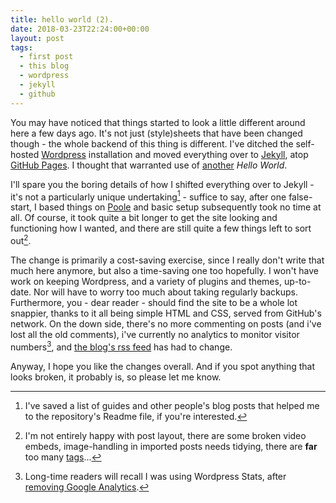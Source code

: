 ```yaml
---
title: hello world (2).
date: 2018-03-23T22:24:00+00:00
layout: post
tags:
  - first post
  - this blog
  - wordpress
  - jekyll
  - github
---
```

You may have noticed that things started to look a little different around here a few days ago. It's not just (style)sheets that have been changed though - the whole backend of this thing is different. I've ditched the self-hosted [Wordpress](https://wordpress.org/) installation and moved everything over to [Jekyll](https://jekyllrb.com/), atop [GitHub Pages](https://pages.github.com/). I thought that warranted use of [another](/blog/2008/11/hello-world/) _Hello World_.

I'll spare you the boring details of how I shifted everything over to Jekyll - it's not a particularly unique undertaking[^fn-readme] - suffice to say, after one false-start, I based things on [Poole](http://getpoole.com/) and basic setup subsequently took no time at all. Of course, it took quite a bit longer to get the site looking and functioning how I wanted, and there are still quite a few things left to sort out[^fn-todolist].

The change is primarily a cost-saving exercise, since I really don't write that much here anymore, but also a time-saving one too hopefully. I won't have work on keeping Wordpress, and a variety of plugins and themes, up-to-date. Nor will have to worry too much about taking regularly backups. Furthermore, you - dear reader - should find the site to be a whole lot snappier, thanks to it all being simple HTML and CSS, served from GitHub's network. On the down side, there's no more commenting on posts (and i've lost all the old comments), i've currently no analytics to monitor visitor numbers[^fn-nostats], and [the blog's rss feed](http://www.sallonoroff.co.uk/blog/atom.xml) has had to change.

Anyway, I hope you like the changes overall. And if you spot anything that looks broken, it probably is, so please let me know.

[^fn-readme]: I've saved a list of guides and other people's blog posts that helped me to the repository's Readme file, if you're interested.

[^fn-todolist]: I'm not entirely happy with post layout, there are some broken video embeds, image-handling in imported posts needs tidying, there are **far** too many [tags](/blog/tags)...

[^fn-nostats]: Long-time readers will recall I was using Wordpress Stats, after [removing Google Analytics](/blog/2013/05/beginning-a-google-diet/).
